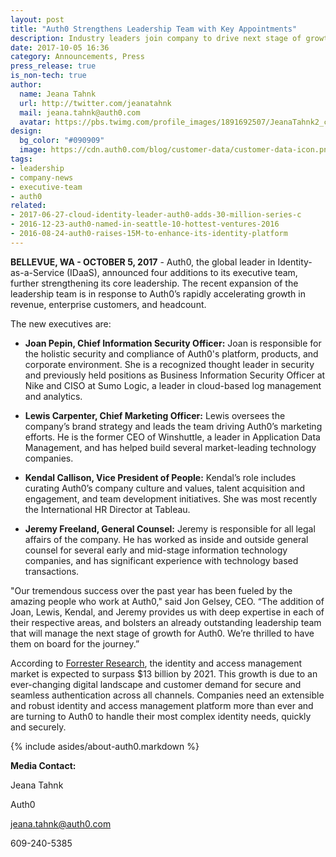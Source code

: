 ```yaml
---
layout: post
title: "Auth0 Strengthens Leadership Team with Key Appointments"
description: Industry leaders join company to drive next stage of growth
date: 2017-10-05 16:36
category: Announcements, Press
press_release: true
is_non-tech: true
author:
  name: Jeana Tahnk
  url: http://twitter.com/jeanatahnk
  mail: jeana.tahnk@auth0.com
  avatar: https://pbs.twimg.com/profile_images/1891692507/JeanaTahnk2_crop_400x400.jpg
design:
  bg_color: "#090909"
  image: https://cdn.auth0.com/blog/customer-data/customer-data-icon.png
tags:
- leadership
- company-news
- executive-team
- auth0
related:
- 2017-06-27-cloud-identity-leader-auth0-adds-30-million-series-c
- 2016-12-23-auth0-named-in-seattle-10-hottest-ventures-2016
- 2016-08-24-auth0-raises-15M-to-enhance-its-identity-platform
---
```

**BELLEVUE, WA - OCTOBER 5, 2017** - Auth0, the global leader in Identity-as-a-Service (IDaaS), announced four additions to its executive team, further strengthening its core leadership. The recent expansion of the leadership team is in response to Auth0’s rapidly accelerating growth in revenue, enterprise customers, and headcount.

The new executives are:

* **Joan Pepin, Chief Information Security Officer:** Joan is responsible for the holistic security and compliance of Auth0's platform, products, and corporate environment. She is a recognized thought leader in security and previously held positions as Business Information Security Officer at Nike and CISO at Sumo Logic, a leader in cloud-based log management and analytics.

* **Lewis Carpenter, Chief Marketing Officer:** Lewis oversees the company’s brand strategy and leads the team driving Auth0’s marketing efforts. He is the former CEO of Winshuttle, a leader in Application Data Management, and has helped build several market-leading technology companies.

* **Kendal Callison, Vice President of People:** Kendal’s role includes curating Auth0’s company culture and values, talent acquisition and engagement, and team development initiatives. She was most recently the International HR Director at Tableau.

* **Jeremy Freeland, General Counsel:** Jeremy is responsible for all legal affairs of the company. He has worked as inside and outside general counsel for several early and mid-stage information technology companies, and has significant experience with technology based transactions.

"Our tremendous success over the past year has been fueled by the amazing people who work at Auth0," said Jon Gelsey, CEO. “The addition of Joan, Lewis, Kendal, and Jeremy provides us with deep expertise in each of their respective areas, and bolsters an already outstanding leadership team that will manage the next stage of growth for Auth0. We’re thrilled to have them on board for the journey.”

According to [Forrester Research](https://www.forrester.com/report/The+IAM+Market+Will+Surpass+13+Billion+By+2021/-/E-RES138932?objectid=RES138932 ), the identity and access management market is expected to surpass $13 billion by 2021. This growth is due to an ever-changing digital landscape and customer demand for secure and seamless authentication across all channels. Companies need an extensible and robust identity and access management platform more than ever and are turning to Auth0 to handle their most complex identity needs, quickly and securely.

{% include asides/about-auth0.markdown %}

**Media Contact:**

Jeana Tahnk

Auth0

[jeana.tahnk@auth0.com](mailto:jeana.tahnk@auth0.com)

609-240-5385
